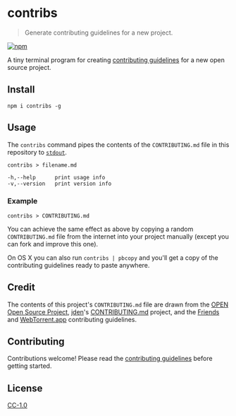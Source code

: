 # contribs

> Generate contributing guidelines for a new project.

[![npm][npm-image]][npm-url]

[npm-image]: https://img.shields.io/npm/v/contribs.svg?style=flat-square
[npm-url]: https://www.npmjs.com/package/contribs

A tiny terminal program for creating [contributing guidelines](https://help.github.com/articles/setting-guidelines-for-repository-contributors/) for a new open source project.

## Install

```
npm i contribs -g
```

## Usage

The `contribs` command pipes the contents of the `CONTRIBUTING.md` file in this repository to [`stdout`](https://nodejs.org/api/process.html#process_process_stdout).

```
contribs > filename.md

-h,--help      print usage info
-v,--version   print version info
```

### Example

```
contribs > CONTRIBUTING.md
```

You can achieve the same effect as above by copying a random `CONTRIBUTING.md` file from the internet into your project manually (except you can fork and improve this one).

On OS X you can also run `contribs | pbcopy` and you'll get a copy of the contributing guidelines ready to paste anywhere.

## Credit

The contents of this project's `CONTRIBUTING.md` file are drawn from the [OPEN Open Source Project](http://openopensource.org/), [jden](https://github.com/jden)'s [CONTRIBUTING.md](https://github.com/jden/CONTRIBUTING.md) project, and the [Friends](https://github.com/moose-team/friends) and [WebTorrent.app](https://github.com/feross/webtorrent-app/blob/master/CONTRIBUTING.md) contributing guidelines.

## Contributing

Contributions welcome! Please read the [contributing guidelines](CONTRIBUTING.md) before getting started.

## License

[CC-1.0](https://creativecommons.org/publicdomain/zero/1.0/)
